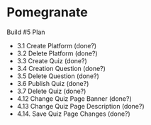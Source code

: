 # Pomegranate

Build #5 Plan
- 3.1 Create Platform (done?)
- 3.2 Delete Platform (done?)
- 3.3 Create Quiz (done?)
- 3.4 Creation Question (done?)
- 3.5 Delete Question (done?)
- 3.6 Publish Quiz (done?)
- 3.7 Delete Quiz (done?)
- 4.12 Change Quiz Page Banner (done?)
- 4.13 Change Quiz Page Description (done?)
- 4.14. Save Quiz Page Changes (done?)
